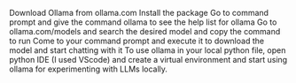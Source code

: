 Download Ollama from ollama.com
Install the package
Go to command prompt and give the command ollama to see the help list for ollama
Go to ollama.com/models and search the desired model and copy the command to run
Come to your command prompt and execute it to download the model and start chatting with it
To use ollama in your local python file, open python IDE (I used VScode) and create a virtual environment and start using ollama for experimenting with LLMs locally.
